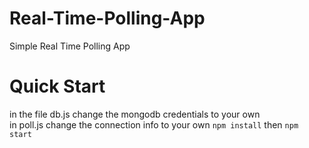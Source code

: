 # Real-Time-Polling-App
Simple Real Time Polling App

# Quick Start

in the file db.js change the mongodb credentials to your own <br/>
in poll.js change the connection info to your own
``` npm install ```
then 
``` npm start ```
